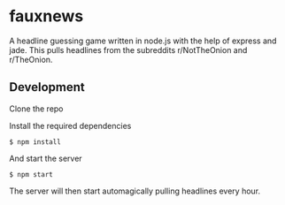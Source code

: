 fauxnews
========

A headline guessing game written in node.js with the help of express and jade.
This pulls headlines from the subreddits r/NotTheOnion and r/TheOnion.

## Development
Clone the repo

Install the required dependencies

```$ npm install```

And start the server

```$ npm start```

The server will then start automagically pulling headlines every hour.
